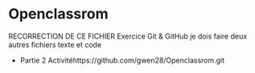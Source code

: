 # Openclassrom
RECORRECTION DE CE FICHIER
Exercice Git &amp; GitHub 
je dois faire deux autres fichiers texte et code



- Partie 2 Activitéhttps://github.com/gwen28/Openclassrom.git 
